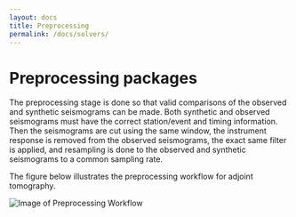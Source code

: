 ```yaml
---
layout: docs
title: Preprocessing
permalink: /docs/solvers/
---
```


# Preprocessing packages

The preprocessing stage is done so that valid comparisons of the observed and synthetic seismograms can be made.
Both synthetic and observed seismograms must have the correct station/event and timing information.
Then the seismograms are cut using the same window, the instrument response is removed from the observed seismograms, the exact same filter is applied, and resampling is done to the observed and synthetic seismograms to a common sampling rate.

The figure below illustrates the preprocessing workflow for adjoint tomography.

![Image of Preprocessing Workflow](https://github.com/SeisStar/img/ASDF.png)
